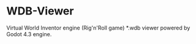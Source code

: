 # WDB-Viewer
Virtual World Inventor engine (Rig'n'Roll game) *.wdb viewer powered by Godot 4.3 engine.
